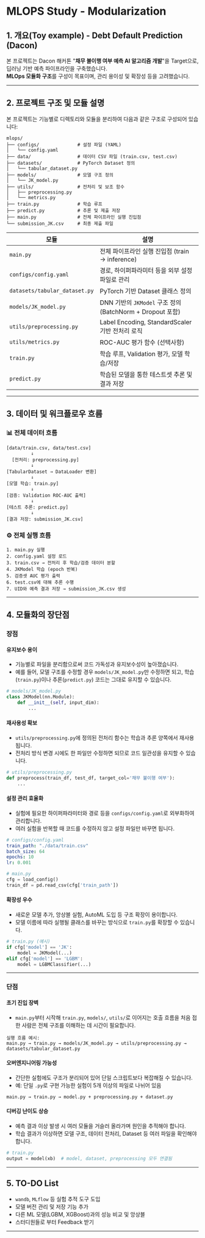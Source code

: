 # MLOPS Study - Modularization


## 1. 개요(Toy example) - Debt Default Prediction (Dacon)

본 프로젝트는 Dacon 해커톤 "**채무 불이행 여부 예측 AI 알고리즘 개발**"을 Target으로, 딥러닝 기반 예측 파이프라인을 구축했습니다.  
**MLOps 모듈화 구조**를 구성이 목표이며, 관리 용이성 및 확장성 등을 고려했습니다.

---

## 2. 프로젝트 구조 및 모듈 설명

본 프로젝트는 기능별로 디렉토리와 모듈을 분리하여 다음과 같은 구조로 구성되어 있습니다:

```
mlops/
├── configs/              # 설정 파일 (YAML)
│   └── config.yaml
├── data/                 # 데이터 CSV 파일 (train.csv, test.csv)
├── datasets/             # PyTorch Dataset 정의
│   └── tabular_dataset.py
├── models/               # 모델 구조 정의
│   └── JK_model.py
├── utils/                # 전처리 및 보조 함수
│   ├── preprocessing.py
│   └── metrics.py
├── train.py              # 학습 루프
├── predict.py            # 추론 및 제출 저장
├── main.py               # 전체 파이프라인 실행 진입점
└── submission_JK.csv     # 최종 제출 파일
```

| 모듈 | 설명 |
|------|------|
| `main.py` | 전체 파이프라인 실행 진입점 (train → inference) |
| `configs/config.yaml` | 경로, 하이퍼파라미터 등을 외부 설정 파일로 관리 |
| `datasets/tabular_dataset.py` | PyTorch 기반 Dataset 클래스 정의 |
| `models/JK_model.py` | DNN 기반의 `JKModel` 구조 정의 (BatchNorm + Dropout 포함) |
| `utils/preprocessing.py` | Label Encoding, StandardScaler 기반 전처리 로직 |
| `utils/metrics.py` | ROC-AUC 평가 함수 (선택사항) |
| `train.py` | 학습 루프, Validation 평가, 모델 학습/저장 |
| `predict.py` | 학습된 모델을 통한 테스트셋 추론 및 결과 저장 |

---

## 3. 데이터 및 워크플로우 흐름

### 📊 전체 데이터 흐름

```
[data/train.csv, data/test.csv]
         ↓
  [전처리: preprocessing.py]
         ↓
[TabularDataset → DataLoader 변환]
         ↓
[모델 학습: train.py]
         ↓
[검증: Validation ROC-AUC 출력]
         ↓
[테스트 추론: predict.py]
         ↓
[결과 저장: submission_JK.csv]
```

### ⚙️ 전체 실행 흐름

```
1. main.py 실행
2. config.yaml 설정 로드
3. train.csv → 전처리 후 학습/검증 데이터 분할
4. JKModel 학습 (epoch 반복)
5. 검증셋 AUC 평가 출력
6. test.csv에 대해 추론 수행
7. UID와 예측 결과 저장 → submission_JK.csv 생성
```

---

## 4. 모듈화의 장단점


### 장점

#### 유지보수 용이
- 기능별로 파일을 분리함으로써 코드 가독성과 유지보수성이 높아졌습니다.
- 예를 들어, 모델 구조를 수정할 경우 `models/JK_model.py`만 수정하면 되고, 학습(`train.py`)이나 추론(`predict.py`) 코드는 그대로 유지할 수 있습니다.

```python
# models/JK_model.py
class JKModel(nn.Module):
    def __init__(self, input_dim):
        ...
```

#### 재사용성 확보
- `utils/preprocessing.py`에 정의된 전처리 함수는 학습과 추론 양쪽에서 재사용됩니다.
- 전처리 방식 변경 시에도 한 파일만 수정하면 되므로 코드 일관성을 유지할 수 있습니다.

```python
# utils/preprocessing.py
def preprocess(train_df, test_df, target_col='채무 불이행 여부'):
    ...
```

#### 설정 관리 효율화
- 실험에 필요한 하이퍼파라미터와 경로 등을 `configs/config.yaml`로 외부화하여 관리합니다.
- 여러 실험을 반복할 때 코드를 수정하지 않고 설정 파일만 바꾸면 됩니다.

```yaml
# configs/config.yaml
train_path: "./data/train.csv"
batch_size: 64
epochs: 10
lr: 0.001
```

```python
# main.py
cfg = load_config()
train_df = pd.read_csv(cfg['train_path'])
```

#### 확장성 우수
- 새로운 모델 추가, 앙상블 실험, AutoML 도입 등 구조 확장이 용이합니다.
- 모델 이름에 따라 실행될 클래스를 바꾸는 방식으로 `train.py`를 확장할 수 있습니다.

```python
# train.py (예시)
if cfg['model'] == 'JK':
    model = JKModel(...)
elif cfg['model'] == 'LGBM':
    model = LGBMClassifier(...)
```

---

### 단점

#### 초기 진입 장벽
- `main.py`부터 시작해 `train.py`, `models/`, `utils/`로 이어지는 호출 흐름을 처음 접한 사람은 전체 구조를 이해하는 데 시간이 필요합니다.

```
실행 흐름 예시:
main.py → train.py → models/JK_model.py → utils/preprocessing.py → datasets/tabular_dataset.py
```

#### 오버엔지니어링 가능성
- 간단한 실험에도 구조가 분리되어 있어 단일 스크립트보다 복잡해질 수 있습니다.
- 예: 단일 `.py`로 구현 가능한 실험이 5개 이상의 파일로 나뉘어 있음

```
main.py → train.py → model.py + preprocessing.py + dataset.py
```

#### 디버깅 난이도 상승
- 예측 결과 이상 발생 시 여러 모듈을 거슬러 올라가며 원인을 추적해야 합니다.
- 학습 결과가 이상하면 모델 구조, 데이터 전처리, Dataset 등 여러 파일을 확인해야 합니다.

```python
# train.py
output = model(xb)  # model, dataset, preprocessing 모두 연결됨
```

---

## 5. TO-DO List

- `wandb`, `MLflow` 등 실험 추적 도구 도입
- 모델 버전 관리 및 저장 기능 추가
- 다른 ML 모델(LGBM, XGBoost)과의 성능 비교 및 앙상블
- 스터디원들로 부터 Feedback 받기

---
